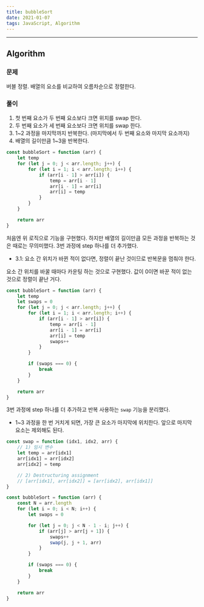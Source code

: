 ```yaml
---
title: bubbleSort
date: 2021-01-07
tags: JavaScript, Algorithm
---
```


---

## Algorithm

### 문제

버블 정렬. 배열의 요소를 비교하여 오름차순으로 정렬한다.

### 풀이

1. 첫 번째 요소가 두 번째 요소보다 크면 위치를 swap 한다.
2. 두 번째 요소가 세 번째 요소보다 크면 위치를 swap 한다.
3. 1~2 과정을 마지막까지 반복한다. (마지막에서 두 번째 요소와 마지막 요소까지)
4. 배열의 길이만큼 1~3을 반복한다.

```javascript
const bubbleSort = function (arr) {
	let temp
	for (let j = 0; j < arr.length; j++) {
		for (let i = 1; i < arr.length; i++) {
			if (arr[i - 1] > arr[i]) {
				temp = arr[i - 1]
				arr[i - 1] = arr[i]
				arr[i] = temp
			}
		}
	}

	return arr
}
```

처음엔 위 로직으로 기능을 구현했다. 하지만 배열의 길이만큼 모든 과정을 반복하는 것은 때로는 무의미했다. 3번 과정에 step 하나를 더 추가했다.

- 3.1: 요소 간 위치가 바뀐 적이 없다면, 정렬이 끝난 것이므로 반복문을 멈춰야 한다.

요소 간 위치를 바꿀 때마다 카운팅 하는 것으로 구현했다. 값이 0이면 바꾼 적이 없는 것으로 정렬이 끝난 거다.

```javascript
const bubbleSort = function (arr) {
	let temp
	let swaps = 0
	for (let j = 0; j < arr.length; j++) {
		for (let i = 1; i < arr.length; i++) {
			if (arr[i - 1] > arr[i]) {
				temp = arr[i - 1]
				arr[i - 1] = arr[i]
				arr[i] = temp
				swaps++
			}
		}

		if (swaps === 0) {
			break
		}
	}

	return arr
}
```

3번 과정에 step 하나를 더 추가하고 반복 사용하는 `swap` 기능을 분리했다.

- 1~3 과정을 한 번 거치게 되면, 가장 큰 요소가 마지막에 위치한다. 앞으로 마지막 요소는 제외해도 된다.

```javascript
const swap = function (idx1, idx2, arr) {
	// 1) 임시 변수
	let temp = arr[idx1]
	arr[idx1] = arr[idx2]
	arr[idx2] = temp

	// 2) Destructuring assignment
	// [arr[idx1], arr[idx2]] = [arr[idx2], arr[idx1]]
}

const bubbleSort = function (arr) {
	const N = arr.length
	for (let i = 0; i < N; i++) {
		let swaps = 0

		for (let j = 0; j < N - 1 - i; j++) {
			if (arr[j] > arr[j + 1]) {
				swaps++
				swap(j, j + 1, arr)
			}
		}

		if (swaps === 0) {
			break
		}
	}

	return arr
}
```
